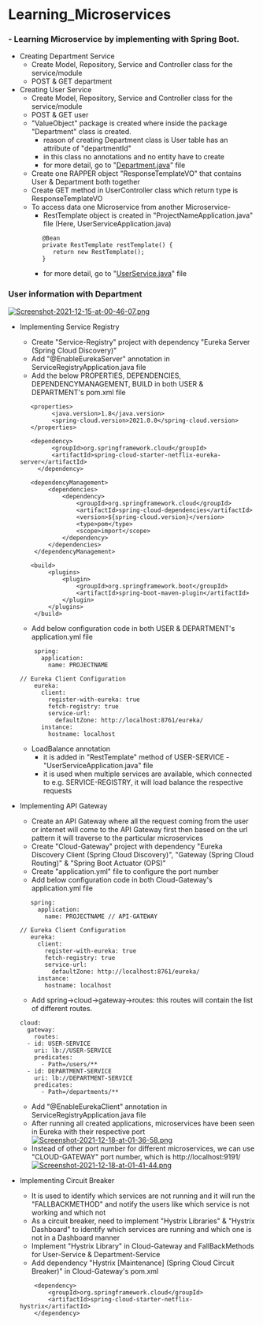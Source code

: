 # Learning_Microservices
### - Learning Microservice by implementing with Spring Boot.
* Creating Department Service
    * Create Model, Repository, Service and Controller class for the service/module
    * POST & GET department
* Creating User Service
    * Create Model, Repository, Service and Controller class for the service/module
    * POST & GET user
    * "ValueObject" package is created where inside the package "Department" class is created.
         * reason of creating Department class is User table has an attribute of "departmentId"
         * in this class no annotations and no entity have to create
         * for more detail, go to "[Department.java](https://github.com/Kowshik890/Learning_Microservices/blob/main/user-service/src/main/java/com/example/user/valueobject/Department.java)" file
    * Create one RAPPER object "ResponseTemplateVO" that contains User & Department both together
    * Create GET method in UserController class which return type is ResponseTemplateVO
    * To access data one Microservice from another Microservice-
         * RestTemplate object is created in "ProjectNameApplication.java" file (Here, UserServiceApplication.java)
         ```
            @Bean
            private RestTemplate restTemplate() {
               return new RestTemplate();
            }
         ```
         * for more detail, go to "[UserService.java](https://github.com/Kowshik890/Learning_Microservices/blob/main/user-service/src/main/java/com/example/user/service/UserService.java)" file
 ### User information with Department
 [![Screenshot-2021-12-15-at-00-46-07.png](https://i.postimg.cc/6q4NF700/Screenshot-2021-12-15-at-00-46-07.png)](https://postimg.cc/GTRNym68)

 * Implementing Service Registry
      * Create "Service-Registry" project with dependency "Eureka Server (Spring Cloud Discovery)"
      * Add "@EnableEurekaServer" annotation in ServiceRegistryApplication.java file
      * Add the below PROPERTIES, DEPENDENCIES, DEPENDENCYMANAGEMENT, BUILD in both USER & DEPARTMENT's pom.xml file
      ```
         <properties>
               <java.version>1.8</java.version>
               <spring-cloud.version>2021.0.0</spring-cloud.version>
         </properties>
      ```
      ```
         <dependency>
               <groupId>org.springframework.cloud</groupId>
               <artifactId>spring-cloud-starter-netflix-eureka-server</artifactId>
		   </dependency>

         <dependencyManagement>
		      <dependencies>
			      <dependency>
				      <groupId>org.springframework.cloud</groupId>
				      <artifactId>spring-cloud-dependencies</artifactId>
				      <version>${spring-cloud.version}</version>
				      <type>pom</type>
				      <scope>import</scope>
			      </dependency>
		      </dependencies>
	      </dependencyManagement>

         <build>
		      <plugins>
			      <plugin>
				      <groupId>org.springframework.boot</groupId>
				      <artifactId>spring-boot-maven-plugin</artifactId>
			      </plugin>
		      </plugins>
	      </build>
     ```
      * Add below configuration code in both USER & DEPARTMENT's application.yml file
     ```
         spring:
           application:
             name: PROJECTNAME 
	     
	 // Eureka Client Configuration
         eureka:
           client:
             register-with-eureka: true
             fetch-registry: true
             service-url:
               defaultZone: http://localhost:8761/eureka/
           instance:
             hostname: localhost
     ```
      * LoadBalance annotation
         * it is added in "RestTemplate" method of USER-SERVICE - "UserServiceApplication.java" file
         * it is used when multiple services are available, which connected to e.g. SERVICE-REGISTRY, it will load balance the respective requests 
 * Implementing API Gateway
      * Create an API Gateway where all the request coming from the user or internet will come to the API Gateway first then based on the url pattern it will traverse to the particular microservices
      * Create "Cloud-Gateway" project with dependency "Eureka Discovery Client (Spring Cloud Discovery)", "Gateway (Spring Cloud Routing)" & "Spring Boot Actuator (OPS)"
      * Create "application.yml" file to configure the port number
      * Add below configuration code in both Cloud-Gateway's application.yml file
      ```
         spring:
           application:
             name: PROJECTNAME // API-GATEWAY
	     
	 // Eureka Client Configuration
         eureka:
           client:
             register-with-eureka: true
             fetch-registry: true
             service-url:
               defaultZone: http://localhost:8761/eureka/
           instance:
             hostname: localhost
     ```
      * Add spring->cloud->gateway->routes: this routes will contain the list of different routes.
      ```
      cloud:
	    gateway:
	      routes:
		- id: USER-SERVICE
		  uri: lb://USER-SERVICE
		  predicates:
		    - Path=/users/**
		- id: DEPARTMENT-SERVICE
		  uri: lb://DEPARTMENT-SERVICE
		  predicates:
		    - Path=/departments/**
      ```
      * Add "@EnableEurekaClient" annotation in ServiceRegistryApplication.java file
      * After running all created applications, microservices have been seen in Eureka with their respective port
      [![Screenshot-2021-12-18-at-01-36-58.png](https://i.postimg.cc/HL6PG8vr/Screenshot-2021-12-18-at-01-36-58.png)](https://postimg.cc/qtCGyqTr)
      * Instead of other port number for different microservices, we can use "CLOUD-GATEWAY" port number, which is http://localhost:9191/
      [![Screenshot-2021-12-18-at-01-41-44.png](https://i.postimg.cc/wMXXpSxw/Screenshot-2021-12-18-at-01-41-44.png)](https://postimg.cc/4H37v29c)

 * Implementing Circuit Breaker
 	* It is used to identify which services are not running and it will run the "FALLBACKMETHOD" and notify the users like which service is not working and which not
 	* As a circuit breaker, need to implement "Hystrix Libraries" & "Hystrix Dashboard" to identify which services are running and which one is not in a Dashboard manner
 	* Implement "Hystrix Library" in Cloud-Gateway and FallBackMethods for User-Service & Department-Service 
 	* Add dependency "Hystrix [Maintenance] (Spring Cloud Circuit Breaker)" in Cloud-Gateway's pom.xml
 	```
		<dependency>
			<groupId>org.springframework.cloud</groupId>
			<artifactId>spring-cloud-starter-netflix-hystrix</artifactId>
		</dependency>
	```
	
